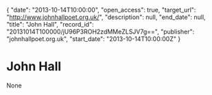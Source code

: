 {
  "date": "2013-10-14T10:00:00", 
  "open_access": true, 
  "target_url": "http://www.johnhallpoet.org.uk/", 
  "description": null, 
  "end_date": null, 
  "title": "John Hall", 
  "record_id": "20131014T100000/jU96P3ROH2zdMMeZLSJV7g==", 
  "publisher": "johnhallpoet.org.uk", 
  "start_date": "2013-10-14T10:00:00Z"
}

# John Hall

None